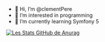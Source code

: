 - 👋 Hi, I’m @clementPere
- 👀 I’m interested in programming
- 🌱 I’m currently learning Symfony 5 

[![Les Stats GitHub de Anurag](https://github-readme-stats.vercel.app/api?username=clementPere&count_private=true&theme=gruvbox&show_icons=true)](https://github.com/anuraghazra/github-readme-stats)


